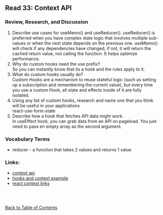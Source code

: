 ## Read 33: Context API

### Review, Research, and Discussion

1. Describe use cases for useMemo() and useReducer().
   useReducer() is preferred when you have complex state logic that involves multiple sub-values or when the next state depends on the previous one. useMemo() will check if any dependencies have changed, if not, it will return the cached return value, not calling the function. It helps optimize performance.
1. Why do custom hooks need the use prefix?  
   So you can instantly know that its a hook and the rules apply to it.
1. What do custom hooks usually do?  
   Custom Hooks are a mechanism to reuse stateful logic (such as setting up a subscription and remembering the current value), but every time you use a custom Hook, all state and effects inside of it are fully isolated.
1. Using any list of custom hooks, research and name one that you think will be useful in your applications  
   react-use-form-state
1. Describe how a hook that fetches API data might work.  
   In useEffect hook, you can grab data from an API on pageload. You just need to pass en empty array as the second argument.

### Vocabulary Terms

- reducer - a function that takes 2 values and returns 1 value

### Links:

- [context api](https://reactjs.org/docs/context.html)
- [hooks and context example](https://medium.com/swlh/snackbars-in-react-an-exercise-in-hooks-and-context-299b43fd2a2b)
- [react context links](https://github.com/diegohaz/awesome-react-context)

<br>
<br>

[Back to Table of Contents](../README.md)
